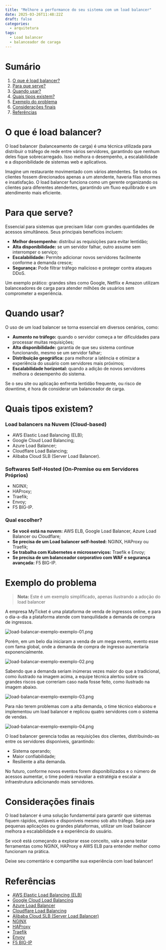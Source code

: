 ```yaml
---
title: "Melhore a performance do seu sistema com um load balancer"
date: 2025-03-26T11:48:22Z
draft: false
categories:
  - arquitetura
tags:
  - Load balancer
  - balanceador de caraga
---
```


# Sumário

1. [O que é load balancer?](#o-que-é-load-balancer)
2. [Para que serve?](#para-que-serve)
3. [Quando usar?](#quando-usar)
4. [Quais tipos existem?](#quais-tipos-existem)
5. [Exemplo do problema](#exemplo-do-problema)
6. [Considerações finais](#considerações-finais)
7. [Referências](#referências)

# O que é load balancer?

O load balancer (balanceamento de carga) é uma técnica utilizada para distribuir o tráfego de rede entre vários servidores, garantindo que nenhum deles fique sobrecarregado. Isso melhora o desempenho, a escalabilidade e a disponibilidade de sistemas web e aplicativos.

Imagine um restaurante movimentado com vários atendentes. Se todos os clientes fossem direcionados apenas a um atendente, haveria filas enormes e insatisfação. O load balancer funciona como um gerente organizando os clientes para diferentes atendentes, garantindo um fluxo equilibrado e um atendimento mais eficiente.

# Para que serve?

Essencial para sistemas que precisam lidar com grandes quantidades de acessos simultâneos. Seus principais benefícios incluem:

- **Melhor desempenho:** distribui as requisições para evitar lentidão;
- **Alta disponibilidade:** se um servidor falhar, outro assume sem interromper o serviço;
- **Escalabilidade:** Permite adicionar novos servidores facilmente conforme a demanda cresce;
- **Segurança:** Pode filtrar tráfego malicioso e proteger contra ataques DDoS.

Um exemplo prático: grandes sites como Google, Netflix e Amazon utilizam balanceadores de carga para atender milhões de usuários sem comprometer a experiência.

# Quando usar?

O uso de um load balancer se torna essencial em diversos cenários, como:

- **Aumento no tráfego:** quando o servidor começa a ter dificuldades para processar muitas requisições;
- **Alta disponibilidade:** garantia de que seu sistema continue funcionando, mesmo se um servidor falhar;
- **Distribuição geográfica:** para melhorar a latência e otimizar a experiência do usuário com servidores mais próximos;
- **Escalabilidade horizontal:** quando a adição de novos servidores melhora o desempenho do sistema.

Se o seu site ou aplicação enfrenta lentidão frequente, ou risco de downtime, é hora de considerar um balanceador de carga.

# Quais tipos existem?

### Load balancers na Nuvem (Cloud-based)

- AWS Elastic Load Balancing (ELB);
- Google Cloud Load Balancing;
- Azure Load Balancer;
- Cloudflare Load Balancing;
- Alibaba Cloud SLB (Server Load Balancer).

### Softwares Self-Hosted (On-Premise ou em Servidores Próprios)

- NGINX;
- HAProxy;
- Traefik;
- Envoy;
- F5 BIG-IP.

### **Qual escolher?**

- **Se você está na nuvem:** AWS ELB, Google Load Balancer, Azure Load Balancer ou Cloudflare;
- **Se precisa de um Load balancer self-hosted:** NGINX, HAProxy ou Traefik;
- **Se trabalha com Kubernetes e microsserviços:** Traefik e Envoy;
- **Se precisa de um balanceador corporativo com WAF e segurança avançada:** F5 BIG-IP.

# Exemplo do problema

> **Nota:** Este é um exemplo simplificado, apenas ilustrando a adoção do load balancer

A empresa MyTicket é uma plataforma de venda de ingressos online, e para o dia-a-dia a plataforma atende com tranquilidade a demanda de compra de ingressos.

![load-balancar-exemplo-exemplo-01.png](/assets/images/load-balancer/load-balancar-exemplo-exemplo-01.png)

Porém, em um belo dia iniciaram a venda de um mega evento, evento esse com fama global, onde a demanda de compra de ingresso aumentaria exponencialmente.

![load-balancar-exemplo-exemplo-02.png](/assets/images/load-balancer/load-balancar-exemplo-exemplo-02.png)

Sabendo que a demanda seriam inúmeras vezes maior do que a tradicional, como ilustrado na imagem acima, a equipe técnica alertou sobre os grandes riscos que correriam caso nada fosse feito, como ilustrado na imagem abaixo.

![load-balancar-exemplo-exemplo-03.png](/assets/images/load-balancer/load-balancar-exemplo-exemplo-03.png)

Para não terem problemas com a alta demanda, o time técnico elaborou e implementou um load balancer e replicou quatro servidores com o sistema de vendas. 

![load-balancar-exemplo-exemplo-04.png](/assets/images/load-balancer/load-balancar-exemplo-exemplo-04.png)

O load balancer gerencia todas as requisições dos clientes, distribuindo-as entre os servidores disponíveis, garantindo:

- Sistema operando;
- Maior confiabilidade;
- Resiliente a alta demanda.

No futuro, conforme novos eventos forem disponibilizados e o número de acessos aumentar, o time poderá reavaliar a estratégia e escalar a infraestrutura adicionando mais servidores.

# Considerações finais

O load balancer é uma solução fundamental para garantir que sistemas fiquem rápidos, estáveis e disponíveis mesmo sob alto tráfego. Seja para pequenas aplicações ou grandes plataformas, utilizar um load balancer melhora a escalabilidade e a experiência do usuário.

Se você está começando a explorar esse conceito, vale a pena testar ferramentas como NGINX, HAProxy e AWS ELB para entender melhor como funcionam na prática.

Deixe seu comentário e compartilhe sua experiência com load balancer!

# Referências

- [AWS Elastic Load Balancing (ELB)](https://aws.amazon.com/elasticloadbalancing/?utm_source=chatgpt.com)
- [Google Cloud Load Balancing](https://cloud.google.com/load-balancing?utm_source=chatgpt.com)
- [Azure Load Balancer](https://azure.microsoft.com/pt-br/services/load-balancer/)
- [Cloudflare Load Balancing](https://www.cloudflare.com/pt-br/load-balancing/)
- [Alibaba Cloud SLB (Server Load Balancer)](https://www.alibabacloud.com/pt/product/server-load-balancer)
- [NGINX](https://nginx.org/)
- [HAProxy](https://www.haproxy.org/)
- [Traefik](https://traefik.io/)
- [Envoy](https://www.envoyproxy.io/)
- [F5 BIG-IP](https://www.f5.com/pt_br/products/big-ip-services)
